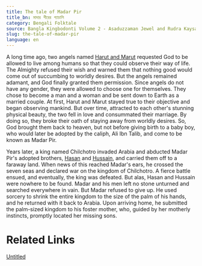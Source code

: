```yaml
---
title: The tale of Madar Pir
title_bn: মাদার পীরের প্যাচালি
category: Bengali Folktale
source: Bangla Kingbodonti Volume 2 - Asaduzzaman Jewel and Rudra Kaysar
slug: the-tale-of-madar-pir
language: en
---
```


A long time ago, two angels named [Harut and Marut](https://en.wikipedia.org/wiki/Harut_and_Marut) requested God to be allowed to live among humans so that they could observe their way of life. The Almighty refused their wish and warned them that nothing good would come out of succumbing to worldly desires. But the angels remained adamant, and God finally granted them permission. Since angels do not have any gender, they were allowed to choose one for themselves. They chose to become a man and a woman and be sent down to Earth as a married couple. At first, Harut and Marut stayed true to their objective and began observing mankind. But over time, attracted to each other's stunning physical beauty, the two fell in love and consummated their marriage. By doing so, they broke their oath of staying away from worldly desires. So, God brought them back to heaven, but not before giving birth to a baby boy, who would later be adopted by the caliph, Ali Ibn Talib, and come to be known as Madar Pir.

Years later, a king named Chilchotro invaded Arabia and abducted Madar Pir's adopted brothers, [Hasan](https://en.wikipedia.org/wiki/Hasan_ibn_Ali) and [Hussain](https://en.wikipedia.org/wiki/Husayn_ibn_Ali), and carried them off to a faraway land. When news of this reached Madar's ears, he crossed the seven seas and declared war on the kingdom of Chilchotro. A fierce battle ensued, and eventually, the king was defeated. But alas, Hasan and Hussain were nowhere to be found. Madar and his men left no stone unturned and searched everywhere in vain. But Madar refused to give up. He used sorcery to shrink the entire kingdom to the size of the palm of his hands, and he returned with it back to Arabia. Upon arriving home, he submitted the palm-sized kingdom to his foster mother, who, guided by her motherly instincts, promptly located her missing sons.

# Related Links

[Untitled](Untitled%20fc9b62e0d19d408c8f858019a3e5a3df.csv)
